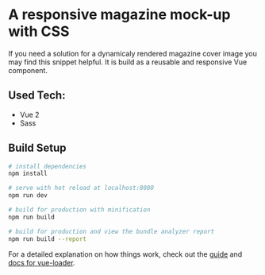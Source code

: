 # A responsive magazine mock-up with CSS

If you need a solution for a dynamicaly rendered magazine cover image you may find this snippet helpful. It is build as a reusable and responsive Vue component.

## Used Tech: 
 - Vue 2
 - Sass

## Build Setup

``` bash
# install dependencies
npm install

# serve with hot reload at localhost:8080
npm run dev

# build for production with minification
npm run build

# build for production and view the bundle analyzer report
npm run build --report
```

For a detailed explanation on how things work, check out the [guide](http://vuejs-templates.github.io/webpack/) and [docs for vue-loader](http://vuejs.github.io/vue-loader).
